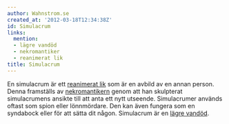 ```yaml
---
author: Wahnstrom.se
created_at: '2012-03-18T12:34:38Z'
id: Simulacrum
links:
  mention:
  - lägre vandöd
  - nekromantiker
  - reanimerat lik
title: Simulacrum
---
```


En simulacrum är ett [reanimerat lik] som är en avbild av en annan person. Denna framställs av
[nekromantikern] genom att han skulpterat simulacrumens ansikte till att anta ett nytt utseende.
Simulacrumer används oftast som spion eller lönnmördare. Den kan även fungera som en syndabock eller
för att sätta dit någon. Simulacrum är en [lägre vandöd].

  [reanimerat lik]: reanimerat_lik
  [nekromantikern]: nekromantiker
  [lägre vandöd]: lägre_vandöd